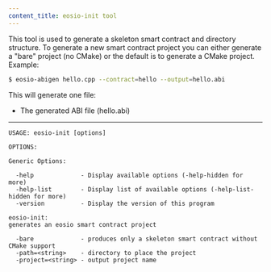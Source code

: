 ```yaml
---
content_title: eosio-init tool
---
```


This tool is used to generate a skeleton smart contract and directory structure.
To generate a new smart contract project you can either generate a "bare" project (no CMake) or the default is to generate a CMake project.
Example:
```bash
$ eosio-abigen hello.cpp --contract=hello --output=hello.abi
```

This will generate one file:
* The generated ABI file (hello.abi)
---
```
USAGE: eosio-init [options]

OPTIONS:

Generic Options:

  -help             - Display available options (-help-hidden for more)
  -help-list        - Display list of available options (-help-list-hidden for more)
  -version          - Display the version of this program

eosio-init:
generates an eosio smart contract project

  -bare             - produces only a skeleton smart contract without CMake support
  -path=<string>    - directory to place the project
  -project=<string> - output project name
```
